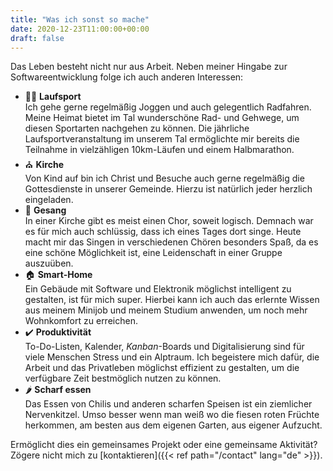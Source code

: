 ```yaml
---
title: "Was ich sonst so mache"
date: 2020-12-23T11:00:00+00:00
draft: false
---
```


Das Leben besteht nicht nur aus Arbeit. Neben meiner Hingabe zur Softwareentwicklung folge ich auch anderen Interessen:

- 🏃‍♂️ **Laufsport**  
  Ich gehe gerne regelmäßig Joggen und auch gelegentlich Radfahren. Meine Heimat bietet im Tal wunderschöne Rad- und Gehwege, um diesen Sportarten nachgehen zu können. Die jährliche Laufsportveranstaltung im unserem Tal ermöglichte mir bereits die Teilnahme in vielzähligen 10km-Läufen und einem Halbmarathon.
- ⛪ **Kirche**  
  Von Kind auf bin ich Christ und Besuche auch gerne regelmäßig die Gottesdienste in unserer Gemeinde. Hierzu ist natürlich jeder herzlich eingeladen.
- 🎼 **Gesang**  
  In einer Kirche gibt es meist einen Chor, soweit logisch. Demnach war es für mich auch schlüssig, dass ich eines Tages dort singe. Heute macht mir das Singen in verschiedenen Chören besonders Spaß, da es eine schöne Möglichkeit ist, eine Leidenschaft in einer Gruppe auszuüben.
- 🏠 **Smart-Home**  
  Ein Gebäude mit Software und Elektronik möglichst intelligent zu gestalten, ist für mich super. Hierbei kann ich auch das erlernte Wissen aus meinem Minijob und meinem Studium anwenden, um noch mehr Wohnkomfort zu erreichen.
- ✔️ **Produktivität**  
  To-Do-Listen, Kalender, _Kanban_-Boards und Digitalisierung sind für viele Menschen Stress und ein Alptraum. Ich begeistere mich dafür, die Arbeit und das Privatleben möglichst effizient zu gestalten, um die verfügbare Zeit bestmöglich nutzen zu können.
- 🌶️ **Scharf essen**  
  Das Essen von Chilis und anderen scharfen Speisen ist ein ziemlicher Nervenkitzel. Umso besser wenn man weiß wo die fiesen roten Früchte herkommen, am besten aus dem eigenen Garten, aus eigener Aufzucht.

Ermöglicht dies ein gemeinsames Projekt oder eine gemeinsame Aktivität? Zögere nicht mich zu [kontaktieren]({{< ref path="/contact" lang="de" >}}).
